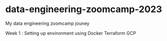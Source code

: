 # data-engineering-zoomcamp-2023
My data engineering zoomcamp jouney

Week 1 : Setting up environment using 
         Docker
         Terraform
         GCP

